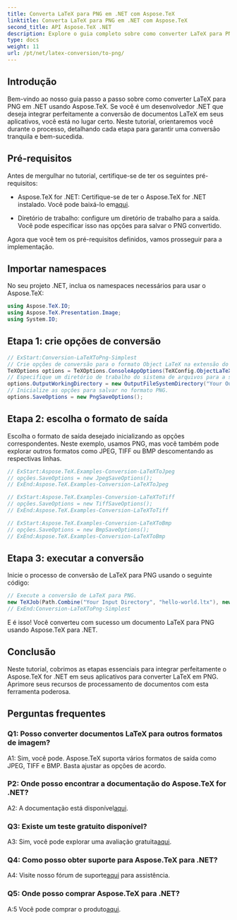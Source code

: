 ```yaml
---
title: Converta LaTeX para PNG em .NET com Aspose.TeX
linktitle: Converta LaTeX para PNG em .NET com Aspose.TeX
second_title: API Aspose.TeX .NET
description: Explore o guia completo sobre como converter LaTeX para PNG em .NET usando Aspose.TeX. Eleve suas capacidades de processamento de documentos com este tutorial passo a passo.
type: docs
weight: 11
url: /pt/net/latex-conversion/to-png/
---
```

## Introdução

Bem-vindo ao nosso guia passo a passo sobre como converter LaTeX para PNG em .NET usando Aspose.TeX. Se você é um desenvolvedor .NET que deseja integrar perfeitamente a conversão de documentos LaTeX em seus aplicativos, você está no lugar certo. Neste tutorial, orientaremos você durante o processo, detalhando cada etapa para garantir uma conversão tranquila e bem-sucedida.

## Pré-requisitos

Antes de mergulhar no tutorial, certifique-se de ter os seguintes pré-requisitos:

-  Aspose.TeX for .NET: Certifique-se de ter o Aspose.TeX for .NET instalado. Você pode baixá-lo em[aqui](https://releases.aspose.com/tex/net/).

- Diretório de trabalho: configure um diretório de trabalho para a saída. Você pode especificar isso nas opções para salvar o PNG convertido.

Agora que você tem os pré-requisitos definidos, vamos prosseguir para a implementação.

## Importar namespaces

No seu projeto .NET, inclua os namespaces necessários para usar o Aspose.TeX:

```csharp
using Aspose.TeX.IO;
using Aspose.TeX.Presentation.Image;
using System.IO;
```

## Etapa 1: crie opções de conversão

```csharp
// ExStart:Conversion-LaTeXToPng-Simplest
// Crie opções de conversão para o formato Object LaTeX na extensão do mecanismo Object TeX.
TeXOptions options = TeXOptions.ConsoleAppOptions(TeXConfig.ObjectLaTeX);
// Especifique um diretório de trabalho do sistema de arquivos para a saída.
options.OutputWorkingDirectory = new OutputFileSystemDirectory("Your Output Directory");
// Inicialize as opções para salvar no formato PNG.
options.SaveOptions = new PngSaveOptions();
```

## Etapa 2: escolha o formato de saída

Escolha o formato de saída desejado inicializando as opções correspondentes. Neste exemplo, usamos PNG, mas você também pode explorar outros formatos como JPEG, TIFF ou BMP descomentando as respectivas linhas.

```csharp
// ExStart:Aspose.TeX.Examples-Conversion-LaTeXToJpeg
// opções.SaveOptions = new JpegSaveOptions();
// ExEnd:Aspose.TeX.Examples-Conversion-LaTeXToJpeg

// ExStart:Aspose.TeX.Examples-Conversion-LaTeXToTiff
// opções.SaveOptions = new TiffSaveOptions();
// ExEnd:Aspose.TeX.Examples-Conversion-LaTeXToTiff

// ExStart:Aspose.TeX.Examples-Conversion-LaTeXToBmp
// opções.SaveOptions = new BmpSaveOptions();
// ExEnd:Aspose.TeX.Examples-Conversion-LaTeXToBmp
```

## Etapa 3: executar a conversão

Inicie o processo de conversão de LaTeX para PNG usando o seguinte código:

```csharp
// Execute a conversão de LaTeX para PNG.
new TeXJob(Path.Combine("Your Input Directory", "hello-world.ltx"), new ImageDevice(), options).Run();
// ExEnd:Conversion-LaTeXToPng-Simplest
```

E é isso! Você converteu com sucesso um documento LaTeX para PNG usando Aspose.TeX para .NET.

## Conclusão

Neste tutorial, cobrimos as etapas essenciais para integrar perfeitamente o Aspose.TeX for .NET em seus aplicativos para converter LaTeX em PNG. Aprimore seus recursos de processamento de documentos com esta ferramenta poderosa.

## Perguntas frequentes

### Q1: Posso converter documentos LaTeX para outros formatos de imagem?

A1: Sim, você pode. Aspose.TeX suporta vários formatos de saída como JPEG, TIFF e BMP. Basta ajustar as opções de acordo.

### P2: Onde posso encontrar a documentação do Aspose.TeX for .NET?

 A2: A documentação está disponível[aqui](https://reference.aspose.com/tex/net/).

### Q3: Existe um teste gratuito disponível?

 A3: Sim, você pode explorar uma avaliação gratuita[aqui](https://releases.aspose.com/).

### Q4: Como posso obter suporte para Aspose.TeX para .NET?

 A4: Visite nosso fórum de suporte[aqui](https://forum.aspose.com/c/tex/47) para assistência.

### Q5: Onde posso comprar Aspose.TeX para .NET?

 A:5 Você pode comprar o produto[aqui](https://purchase.aspose.com/buy).